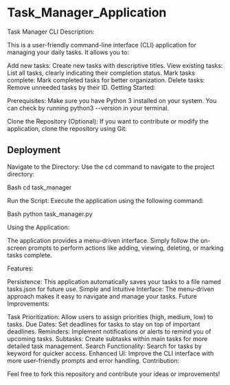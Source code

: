 ﻿# Task_Manager_Application
Task Manager CLI
Description:

This is a user-friendly command-line interface (CLI) application for managing your daily tasks. It allows you to:

Add new tasks: Create new tasks with descriptive titles.
View existing tasks: List all tasks, clearly indicating their completion status.
Mark tasks complete: Mark completed tasks for better organization.
Delete tasks: Remove unneeded tasks by their ID.
Getting Started:

Prerequisites: Make sure you have Python 3 installed on your system. You can check by running python3 --version in your terminal.

Clone the Repository (Optional): If you want to contribute or modify the application, clone the repository using Git:

## Deployment
Navigate to the Directory: Use the cd command to navigate to the project directory:

Bash
cd task_manager


Run the Script: Execute the application using the following command:

Bash
python task_manager.py


Using the Application:

The application provides a menu-driven interface. Simply follow the on-screen prompts to perform actions like adding, viewing, deleting, or marking tasks complete.

Features:

Persistence: This application automatically saves your tasks to a file named tasks.json for future use.
Simple and Intuitive Interface: The menu-driven approach makes it easy to navigate and manage your tasks.
Future Improvements:

Task Prioritization: Allow users to assign priorities (high, medium, low) to tasks.
Due Dates: Set deadlines for tasks to stay on top of important deadlines.
Reminders: Implement notifications or alerts to remind you of upcoming tasks.
Subtasks: Create subtasks within main tasks for more detailed task management.
Search Functionality: Search for tasks by keyword for quicker access.
Enhanced UI: Improve the CLI interface with more user-friendly prompts and error handling.
Contribution:

Feel free to fork this repository and contribute your ideas or improvements!
